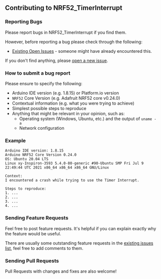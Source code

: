 ## Contributing to NRF52_TimerInterrupt

### Reporting Bugs

Please report bugs in NRF52_TimerInterrupt if you find them.

However, before reporting a bug please check through the following:

* [Existing Open Issues](https://github.com/khoih-prog/NRF52_TimerInterrupt/issues) - someone might have already encountered this.

If you don't find anything, please [open a new issue](https://github.com/khoih-prog/NRF52_TimerInterrupt/issues/new).

### How to submit a bug report

Please ensure to specify the following:

* Arduino IDE version (e.g. 1.8.15) or Platform.io version
* `NRF52` Core Version (e.g. Adafruit NRF52 core v0.24.0)
* Contextual information (e.g. what you were trying to achieve)
* Simplest possible steps to reproduce
* Anything that might be relevant in your opinion, such as:
  * Operating system (Windows, Ubuntu, etc.) and the output of `uname -a`
  * Network configuration


### Example

```
Arduino IDE version: 1.8.15
Arduino NRF52 Core Version 0.24.0
OS: Ubuntu 20.04 LTS
Linux xy-Inspiron-3593 5.4.0-80-generic #90-Ubuntu SMP Fri Jul 9 22:49:44 UTC 2021 x86_64 x86_64 x86_64 GNU/Linux

Context:
I encountered a crash while trying to use the Timer Interrupt.

Steps to reproduce:
1. ...
2. ...
3. ...
4. ...
```
### Sending Feature Requests

Feel free to post feature requests. It's helpful if you can explain exactly why the feature would be useful.

There are usually some outstanding feature requests in the [existing issues list](https://github.com/khoih-prog/NRF52_TimerInterrupt/issues?q=is%3Aopen+is%3Aissue+label%3Aenhancement), feel free to add comments to them.

### Sending Pull Requests

Pull Requests with changes and fixes are also welcome!
